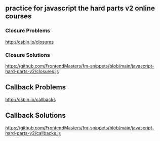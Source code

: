 ## practice for javascript the hard parts v2 online courses

### Closure Problems

http://csbin.io/closures

### Closure Solutions

https://github.com/FrontendMasters/fm-snippets/blob/main/javascript-hard-parts-v2/closures.js

## Callback Problems

http://csbin.io/callbacks

## Callback Solutions

https://github.com/FrontendMasters/fm-snippets/blob/main/javascript-hard-parts-v2/callbacks.js